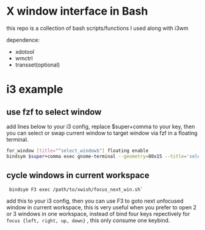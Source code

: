 # X window interface in Bash
  this repo is a collection of bash scripts/functions I used along with i3wm

  dependence:
  - xdotool
  - wmctrl
  - transset(optional)

  # i3 example
  ## use fzf to select window
  add lines below to your i3 config, replace $super+comma to your key, then you can select or swap current window to target window via fzf in a floating terminal.
  ```bash
for_window [title="^select_window$"] floating enable
bindsym $super+comma exec gnome-terminal --geometry=80x15 --title='select_window' -- /path/to/xwish/fzf_window.sh $(xdotool getactivewindow)
```

## cycle windows in current workspace
```bash
 bindsym F3 exec /path/to/xwish/focus_next_win.sh`
 ```
  add this to your i3 config, then you can use F3 to goto next unfocused window in current workspace, this is very useful when you prefer to open 2 or 3 windows in one workspace, instead of bind four keys repectively for `focus {left, right, up, down}` , this only consume one keybind.
